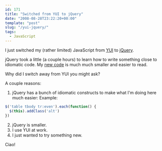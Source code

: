 ```yaml
---
id: 171
title: "Switched from YUI to jQuery"
date: "2008-08-28T23:22:20+00:00"
template: "post"
slug: "/yui-jquery/"
tags:
  - JavaScript
---
```


I just switched my (rather limited) JavaScript from
[YUI](http://developer.yahoo.com/yui) to [jQuery](http://jquery.com/).

jQuery took a little (a couple hours) to learn how to write something close to
idiomatic code. My
[new code](http://git.gerf.org/?p=docwhat-web.git;a=blob;f=theme/src/js/script.js;h=87ac59f52f0790c531b10dc4860044978d40b86e;hb=bc23da7e2f25c95d41101ff9e811dea81d69b116)
is much much smaller and easier to read.<!-- more -->

Why did I switch away from YUI you might ask?

A couple reasons:

1.  jQuery has a bunch of idiomatic constructs to make what I'm doing here much
    easier: Example:

```javascript
$('table tbody tr:even').each(function() {
  $(this).addClass('alt')
})
```

2.  jQuery is smaller.
3.  I use YUI at work.
4.  I just wanted to try something new.

Ciao!
